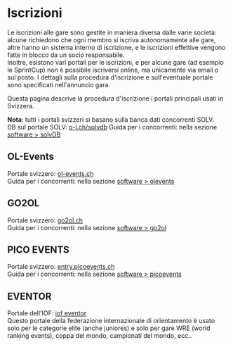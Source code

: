 # Iscrizioni

Le iscrizioni alle gare sono gestite in maniera diversa dalle varie società: alcune richiedono che ogni membro si iscriva autonomamente alle gare, altre hanno un sistema interno di iscrizione, e le iscrizioni effettive vengono fatte in blocco da un socio responsabile.  
Inoltre, esistono vari portali per le iscrizioni, e per alcune gare (ad esempio le SprintCup) non è possibile iscriversi online, ma unicamente via email o sul posto. I dettagli sulla procedura d'iscrizione e sull'eventuale portale sono specificati nell'annuncio gara.  
  
Questa pagina descrive la procedura d'iscrizione i portali principali usati in Svizzera.

**Nota**: tutti i portali svizzeri si basano sulla banca dati concorrenti SOLV.   
DB sul portale SOLV: [o-l.ch/solvdb](https://www.o-l.ch/cgi-bin/solvdb)
Guida per i concorrenti: nella sezione [software > solvDB](../../../software/solvDB)
  


## OL-Events

Portale svizzero: [ol-events.ch](https://portal.ol-events.ch/it)  
Guida per i concorrenti: nella sezione [software > olevents](../../../software/olevents/concorrenti)

## GO2OL

Portale svizzero: [go2ol.ch](https://go2ol.ch/)  
Guida per i concorrenti: nella sezione [software > go2ol](../../../software/go2ol/concorrenti)

## PICO EVENTS

Portale svizzero: [entry.picoevents.ch](https://entry.picoevents.ch/index_it.php)  
Guida per i concorrenti: nella sezione [software > picoevents](../../../software/picoevents/concorrenti)

## EVENTOR

Portale dell'IOF: [iof eventor](https://eventor.orienteering.org/Events)  
Questo portale della federazione internazionale di orientamento è usato solo per le categorie elite (anche juniores) e solo per gare WRE (world ranking events), coppa del mondo, campionati del mondo, ecc..



